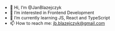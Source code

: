 - 👋 Hi, I’m @JanBlazejczyk
- 👀 I’m interested in Frontend Development
- 🌱 I’m currently learning JS, React and TypeScript
- 📫 How to reach me: jb.blazejczyk@gmail.com

<!---
JanBlazejczyk/JanBlazejczyk is a ✨ special ✨ repository because its `README.md` (this file) appears on your GitHub profile.
You can click the Preview link to take a look at your changes.
--->
